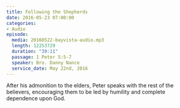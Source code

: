 ```yaml
---
title: Following the Shepherds
date: 2016-05-23 07:00:00
categories:
- Audio
episode:
  media: 20160522-bayvista-audio.mp3
  length: 12253729
  duration: "39:11"
  passage: 1 Peter 5:5-7
  speaker: Bro. Danny Nance
  service_date: May 22nd, 2016
---
```

After his admonition to the elders, Peter speaks with the rest of the believers, encouraging them to be led by humility and complete dependence upon God.
